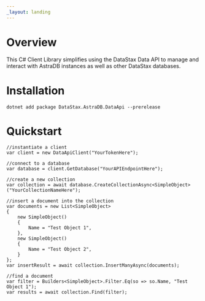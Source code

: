 ```yaml
---
_layout: landing
---
```


# Overview

This C# Client Library simplifies using the DataStax Data API to manage and interact with AstraDB instances as well as other DataStax databases.

# Installation

```
dotnet add package DataStax.AstraDB.DataApi --prerelease
```

# Quickstart

```
//instantiate a client
var client = new DataApiClient("YourTokenHere");

//connect to a database
var database = client.GetDatabase("YourAPIEndpointHere");

//create a new collection
var collection = await database.CreateCollectionAsync<SimpleObject>("YourCollectionNameHere");

//insert a document into the collection
var documents = new List<SimpleObject>
{
    new SimpleObject()
    {
        Name = "Test Object 1",
    },
    new SimpleObject()
    {
        Name = "Test Object 2",
    }
};
var insertResult = await collection.InsertManyAsync(documents);

//find a document
var filter = Builders<SimpleObject>.Filter.Eq(so => so.Name, "Test Object 1");
var results = await collection.Find(filter);
```